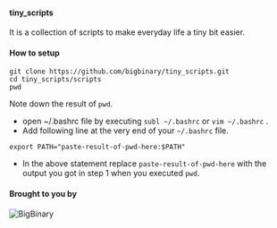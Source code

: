#### tiny_scripts

It is a collection of scripts to make everyday life a tiny bit easier.

#### How to setup

```
git clone https://github.com/bigbinary/tiny_scripts.git
cd tiny_scripts/scripts
pwd
```

Note down the result of `pwd`.

* open ~/.bashrc file by executing `subl ~/.bashrc` or `vim ~/.bashrc` .
* Add following line at the very end of your `~/.bashrc` file.

```
export PATH="paste-result-of-pwd-here:$PATH"
```

* In the above statement replace `paste-result-of-pwd-here` with the output you got in step 1 when you executed `pwd`.

#### Brought to you by

![BigBinary](http://bigbinary.com/assets/common/logo.png)
